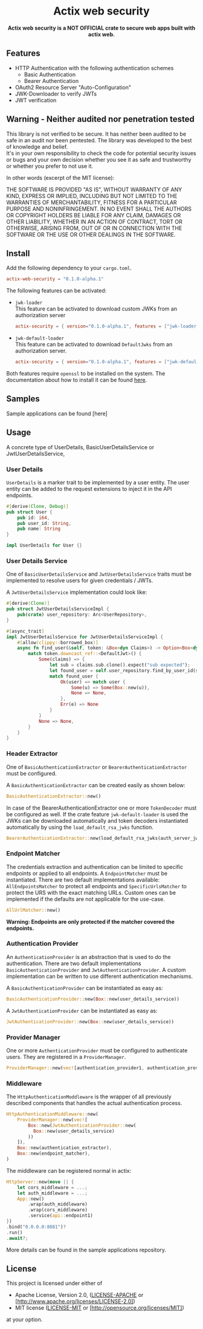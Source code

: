 <div align="center">
  <h1>Actix web security</h1>
  <p>
    <strong>Actix web security is a <b>NOT OFFICIAL</b> crate to secure web apps built with actix web.</strong>
  </p>
</div>



## Features

* HTTP Authentication with the following authentication schemes
  * Basic Authentication
  * Bearer Authentication
* OAuth2 Resource Server "Auto-Configuration"
* JWK-Downloader to verify JWTs
* JWT verification

## Warning - Neither audited nor penetration tested 
This library is not verified to be secure. It has neither been audited to be safe in an audit nor been pentested.
The library was developed to the best of knowledge and belief.  
It's in your own responsibility to check the code for potential security issues or bugs and your own decision 
whether you see it as safe and trustworthy or whether you prefer to not use it.

In other words (excerpt of the MIT license):

THE SOFTWARE IS PROVIDED "AS IS", WITHOUT WARRANTY OF ANY KIND, EXPRESS OR
IMPLIED, INCLUDING BUT NOT LIMITED TO THE WARRANTIES OF MERCHANTABILITY,
FITNESS FOR A PARTICULAR PURPOSE AND NONINFRINGEMENT. IN NO EVENT SHALL THE
AUTHORS OR COPYRIGHT HOLDERS BE LIABLE FOR ANY CLAIM, DAMAGES OR OTHER
LIABILITY, WHETHER IN AN ACTION OF CONTRACT, TORT OR OTHERWISE, ARISING FROM,
OUT OF OR IN CONNECTION WITH THE SOFTWARE OR THE USE OR OTHER DEALINGS IN THE
SOFTWARE.



## Install
Add the following dependency to your `cargo.toml`.

```toml
actix-web-security = "0.1.0-alpha.1"
```

The following features can be activated:
* `jwk-loader`  
  This feature can be activated to download custom JWKs from an authorization server
  ```toml
  actix-security = { version="0.1.0-alpha.1", features = ["jwk-loader"] }
  ```
  
* `jwk-default-loader`  
  This feature can be activated to download `DefaultJwks` from an authorization server.
  ```toml
  actix-security = { version="0.1.0-alpha.1", features = ["jwk-default-loader"] }
  ```

Both features require `openssl` to be installed on the system.
The documentation about how to install it can be found [here](https://docs.rs/openssl/0.10.32/openssl/#automatic).

## Samples
Sample applications can be found [here]



## Usage
A concrete type of UserDetails, BasicUserDetailsService or JwtUserDetailsService,


### User Details
`UserDetails` is a marker trait to be implemented by a user entity. The user entity can be
added to the request extensions to inject it in the API endpoints.

```rust
#[derive(Clone, Debug)]
pub struct User {
    pub id: i64,
    pub user_id: String,
    pub name: String
}

impl UserDetails for User {}
```


### User Details Service
One of `BasicUserDetailsService` and `JwtUserDetailsService` traits must be implemented to
resolve users for given credentials / JWTs.  

A `JwtUserDetailsService` implementation could look like:
```rust
#[derive(Clone)]
pub struct JwtUserDetailsServiceImpl {
    pub(crate) user_repository: Arc<UserRepository>,
}

#[async_trait]
impl JwtUserDetailsService for JwtUserDetailsServiceImpl {
    #[allow(clippy::borrowed_box)]
    async fn find_user(&self, token: &Box<dyn Claims>) -> Option<Box<dyn UserDetails>> {
        match token.downcast_ref::<DefaultJwt>() {
            Some(claims) => {
                let sub = claims.sub.clone().expect("sub expected");
                let found_user = self.user_repository.find_by_user_id(sub.clone()).await;
                match found_user {
                    Ok(user) => match user {
                        Some(u) => Some(Box::new(u)),
                        None => None,
                    },
                    Err(e) => None
                }
            }
            None => None,
        }
    }
}
```


### Header Extractor
One of `BasicAuthenticationExtractor` or `BearerAuthenticationExtractor` must be configured.

A `BasicAuthenticationExtractor` can be created easily as shown below:
```rust
BasicAuthenticationExtractor::new()
```
In case of the BearerAuthenticationExtractor one or more `TokenDecoder` must be configured as well. 
If the crate feature `jwk-default-loader` is used the JWKs can be downloaded automatically and token
decoders instantiated automatically by using the `load_default_rsa_jwks` function.

```rust
BearerAuthenticationExtractor::new(load_default_rsa_jwks(auth_server_jwks_url, Algorithm::RS256));
```


### Endpoint Matcher
The credentials extraction and authentication can be limited to specific endpoints or applied
to all endpoints. A `EndpointMatcher` must be instantiated. There are two default implementations
available: `AllEndpointsMatcher` to protect all endpoints and `SpecificUrlsMatcher` to protect
the URS with the exact matching URLs. Custom ones can be implemented if the defaults are not
applicable for the use-case.  

```rust
AllUrlMatcher::new()
```
<b>Warning: Endpoints are only protected if the matcher covered the endpoints.</b>


### Authentication Provider
An `AuthenticationProvider` is an abstraction that is used to do the authentication.
There are two default implementations `BasicAuthenticationProvider` and `JwtAuthenticationProvider`.
A custom implementation can be written to use different authentication mechanisms.

A `BasicAuthenticationProvider` can be instantiated as easy as:
```rust
BasicAuthenticationProvider::new(Box::new(user_details_service))
```

A `JwtAuthenticationProvider` can be instantiated as easy as:
```rust
JwtAuthenticationProvider::new(Box::new(user_details_service))
```

### Provider Manager
One or more `AuthenticationProvider` must be configured to authenticate users.
They are registered in a `ProviderManager`.

```rust
ProviderManager::new(vec![authentication_provider1, authentication_provider2])
```

### Middleware
The `HttpAuthenticationModdleware` is the wrapper of all previously described 
components that handles the actual authentication process.

```rust
HttpAuthenticationMiddleware::new(
    ProviderManager::new(vec![
        Box::new(JwtAuthenticationProvider::new(
          Box::new(user_details_service)
        ))
    ]),
    Box::new(authentication_extractor),
    Box::new(endpoint_matcher),
)
```

The middleware can be registered normal in actix:
```rust
HttpServer::new(move || {
    let cors_middleware = ...;
    let auth_middleware = ...;
    App::new()
        .wrap(auth_middleware)
        .wrap(cors_middleware)
        .service(api::endpoint1)
})
.bind("0.0.0.0:8081")?
.run()
.await?;
```

More details can be found in the sample applications repository.

## License

This project is licensed under either of

* Apache License, Version 2.0, ([LICENSE-APACHE](LICENSE-APACHE) or
  [http://www.apache.org/licenses/LICENSE-2.0])
* MIT license ([LICENSE-MIT](LICENSE-MIT) or
  [http://opensource.org/licenses/MIT])

at your option.